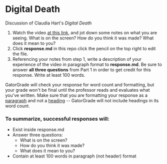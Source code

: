 # Digital Death
Discussion of Claudia Hart's <em>Digital Death</em>

1. Watch the video [at this link](https://vimeo.com/93401443), and jot down some notes on what you are seeing. What is on the screen? How do you think it was made? What does it mean to you?
2. Click <b>response.md</b> in this repo click the pencil on the top right to edit the file. 
3. Referencing your notes from step 1, write a description of your experience of the video in paragraph format to <b>response.md</b>. Be sure to answer <b>all three questions</b> from Part 1 in order to get credit for this response. Write at least 100 words.  

GatorGrade will check your response for word count and formatting, but your grade won't be final until the professor reads and evaluates what you've written. 
Make sure that you are formatting your response as a [paragraph](https://docs.github.com/en/get-started/writing-on-github/getting-started-with-writing-and-formatting-on-github/basic-writing-and-formatting-syntax#paragraphs) and not a [heading](https://docs.github.com/en/get-started/writing-on-github/getting-started-with-writing-and-formatting-on-github/basic-writing-and-formatting-syntax#headings) -- GatorGrade will not include headings in its word count. 

### To summarize, successful responses will: 
- Exist inside response.md
- Answer three questions: 
    - What is on the screen? 
    - How do you think it was made? 
    - What does it mean to you?
- Contain at least 100 words in paragraph (not header) format 

